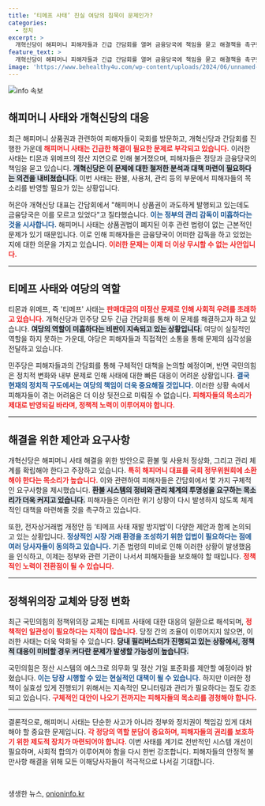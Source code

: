 ```yaml
---
title: ‘티메프 사태’ 진실 여당의 침묵이 문제인가?
categories:
  - 정치
excerpt: >
  개혁신당이 해피머니 피해자들과 긴급 간담회를 열며 금융당국에 책임을 묻고 해결책을 촉구했다. 티몬·위메프의 정산 지연 사태로 인해 피해자들은 함께 목소리를 높이며 정부의 직무유기를 비판하고 있다. 이 논란 속에서 정치권의 대응이 주목받고 있다.
feature_text: >
  개혁신당이 해피머니 피해자들과 긴급 간담회를 열며 금융당국에 책임을 묻고 해결책을 촉구했다. 티몬·위메프의 정산 지연 사태로 인해 피해자들은 함께 목소리를 높이며 정부의 직무유기를 비판하고 있다. 이 논란 속에서 정치권의 대응이 주목받고 있다.
image: 'https://www.behealthy4u.com/wp-content/uploads/2024/06/unnamed-file.png'
---
```


<p><img src="https://www.behealthy4u.com/wp-content/uploads/2024/06/unnamed-file.png" alt="info 속보" /></p>

<h2 data-ke-size="size26">해피머니 사태와 개혁신당의 대응</h2>

<p data-ke-size="size16">최근 해피머니 상품권과 관련하여 피해자들이 국회를 방문하고, 개혁신당과 간담회를 진행한 가운데 <b><span style="color: #ee2323;">해피머니 사태는 긴급한 해결이 필요한 문제로 부각되고 있습니다.</span></b> 이러한 사태는 티몬과 위메프의 정산 지연으로 인해 불거졌으며, 피해자들은 정당과 금융당국의 책임을 묻고 있습니다. <b><span style="background-color: #21538527;">개혁신당은 이 문제에 대한 철저한 분석과 대책 마련이 필요하다는 의견을 내비쳤습니다.</span></b> 이번 사태는 환불, 사용처, 관리 등의 부문에서 피해자들의 목소리를 반영할 필요가 있는 상황입니다.</p>

<p data-ke-size="size16">허은아 개혁신당 대표는 간담회에서 "해피머니 상품권이 과도하게 발행되고 있는데도 금융당국은 이를 모르고 있었다"고 질타했습니다. <b><span style="color: #1a5490;">이는 정부의 관리 감독이 미흡하다는 것을 시사합니다.</span></b> 해피머니 사태는 상품권법이 폐지된 이후 관련 법령이 없는 근본적인 문제가 있기 때문입니다. 이로 인해 피해자들은 금융당국이 어떠한 감독을 하고 있었는지에 대한 의문을 가지고 있습니다. <b><span style="color: #ee2323;">이러한 문제는 이제 더 이상 무시할 수 없는 사안입니다.</span></b></p>

<hr>

<h2 data-ke-size="size26">티메프 사태와 여당의 역할</h2>

<p data-ke-size="size16">티몬과 위메프, 즉 '티메프' 사태는 <b><span style="color: #ee2323;">판매대금의 미정산 문제로 인해 사회적 우려를 초래하고 있습니다.</span></b> 개혁신당과 민주당 모두 긴급 간담회를 통해 이 문제를 해결하고자 하고 있습니다. <b><span style="background-color: #21538527;">여당의 역할이 미흡하다는 비판이 지속되고 있는 상황입니다.</span></b> 여당이 실질적인 역할을 하지 못하는 가운데, 야당은 피해자들과 직접적인 소통을 통해 문제의 심각성을 전달하고 있습니다.</p>

<p data-ke-size="size16">민주당은 피해자들과의 간담회를 통해 구체적인 대책을 논의할 예정이며, 반면 국민의힘은 정치적 변화와 내부 문제로 인해 사태에 대한 빠른 대응이 어려운 상황입니다. <b><span style="color: #1a5490;">결국 현재의 정치적 구도에서는 여당의 책임이 더욱 중요해질 것입니다.</span></b> 이러한 상황 속에서 피해자들이 겪는 어려움은 더 이상 뒷전으로 미뤄질 수 없습니다. <b><span style="color: #ee2323;">피해자들의 목소리가 제대로 반영되길 바라며, 정책적 노력이 이루어져야 합니다.</span></b></p>

<hr>

<h2 data-ke-size="size26">해결을 위한 제안과 요구사항</h2>

<p data-ke-size="size16">개혁신당은 해피머니 사태 해결을 위한 방안으로 환불 및 사용처 정상화, 그리고 관리 체계를 확립해야 한다고 주장하고 있습니다. <b><span style="color: #ee2323;">특히 해피머니 대표를 국회 정무위원회에 소환해야 한다는 목소리가 높습니다.</span></b> 이와 관련하여 피해자들은 간담회에서 몇 가지 구체적인 요구사항을 제시했습니다. <b><span style="background-color: #21538527;">환불 시스템의 정비와 관리 체계의 투명성을 요구하는 목소리가 더욱 커지고 있습니다.</span></b> 피해자들은 이러한 위기 상황이 다시 발생하지 않도록 체계적인 대책을 마련해줄 것을 촉구하고 있습니다.</p>

<p data-ke-size="size16">또한, 전자상거래법 개정안 등 ‘티메프 사태 재발 방지법’이 다양한 제안과 함께 논의되고 있는 상황입니다. <b><span style="color: #1a5490;">정상적인 시장 거래 환경을 조성하기 위한 입법이 필요하다는 점에 여러 당사자들이 동의하고 있습니다.</span></b> 기존 법령의 미비로 인해 이러한 상황이 발생했음을 인식하고, 이제는 정부와 관련 기관이 나서서 피해자들을 보호해야 할 때입니다. <b><span style="color: #ee2323;">정책적인 노력이 전환점이 될 수 있습니다.</span></b></p>

<hr>

<h2 data-ke-size="size26">정책위의장 교체와 당정 변화</h2>

<p data-ke-size="size16">최근 국민의힘의 정책위의장 교체는 티메프 사태에 대한 대응의 일환으로 해석되며, <b><span style="color: #ee2323;">정책적인 일관성이 필요하다는 지적이 많습니다.</span></b> 당정 간의 조율이 이루어지지 않으면, 이러한 사태는 더욱 악화될 수 있습니다. <b><span style="background-color: #21538527;">당내 필리버스터가 진행되고 있는 상황에서, 정책적 대응이 미비할 경우 커다란 문제가 발생할 가능성이 높습니다.</span></b></p>

<p data-ke-size="size16">국민의힘은 정산 시스템의 에스크로 의무화 및 정산 기일 표준화를 제안할 예정이라 밝혔습니다. <b><span style="color: #1a5490;">이는 당장 시행할 수 있는 현실적인 대책이 될 수 있습니다.</span></b> 하지만 이러한 정책이 실효성 있게 진행되기 위해서는 지속적인 모니터링과 관리가 필요하다는 점도 강조되고 있습니다. <b><span style="color: #ee2323;">구체적인 대안이 나오기 전까지는 피해자들의 목소리를 경청해야 합니다.</span></b></p>

<hr>

<p data-ke-size="size16">결론적으로, 해피머니 사태는 단순한 사고가 아니라 정부와 정치권이 책임감 있게 대처해야 할 중요한 문제입니다. <b><span style="color: #ee2323;">각 정당의 역할 분담이 중요하며, 피해자들의 권리를 보호하기 위한 제도적 장치가 마련되어야 합니다.</span></b> 이번 사태를 계기로 전반적인 시스템 개선이 필요하며, 사회적 합의가 이루어져야 함을 다시 한번 강조합니다. 피해자들의 안정적 불만사항 해결을 위해 모든 이해당사자들이 적극적으로 나서길 기대합니다.</p>

<p data-ke-size="size16">&nbsp;</p>
생생한 뉴스, <a href="https://onioninfo.kr" rel="dofollow">onioninfo.kr</a>


